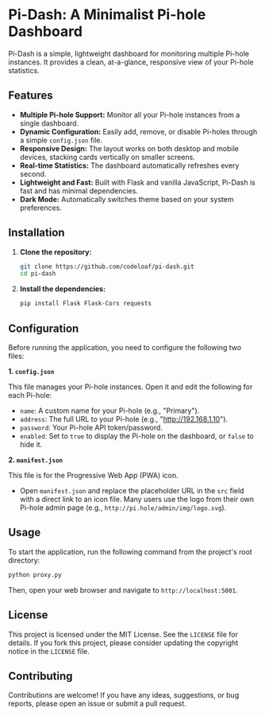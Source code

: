 # Pi-Dash: A Minimalist Pi-hole Dashboard

Pi-Dash is a simple, lightweight dashboard for monitoring multiple Pi-hole instances. It provides a clean, at-a-glance, responsive view of your Pi-hole statistics.

## Features

*   **Multiple Pi-hole Support:** Monitor all your Pi-hole instances from a single dashboard.
*   **Dynamic Configuration:** Easily add, remove, or disable Pi-holes through a simple `config.json` file.
*   **Responsive Design:** The layout works on both desktop and mobile devices, stacking cards vertically on smaller screens.
*   **Real-time Statistics:** The dashboard automatically refreshes every second.
*   **Lightweight and Fast:** Built with Flask and vanilla JavaScript, Pi-Dash is fast and has minimal dependencies.
*   **Dark Mode:** Automatically switches theme based on your system preferences.

## Installation

1.  **Clone the repository:**
    ```bash
    git clone https://github.com/codeloaf/pi-dash.git
    cd pi-dash
    ```

2.  **Install the dependencies:**
    ```bash
    pip install Flask Flask-Cors requests
    ```

## Configuration

Before running the application, you need to configure the following two files:

**1. `config.json`**

This file manages your Pi-hole instances. Open it and edit the following for each Pi-hole:
*   `name`: A custom name for your Pi-hole (e.g., "Primary").
*   `address`: The full URL to your Pi-hole (e.g., "http://192.168.1.10").
*   `password`: Your Pi-hole API token/password.
*   `enabled`: Set to `true` to display the Pi-hole on the dashboard, or `false` to hide it.

**2. `manifest.json`**

This file is for the Progressive Web App (PWA) icon. 
*   Open `manifest.json` and replace the placeholder URL in the `src` field with a direct link to an icon file. Many users use the logo from their own Pi-hole admin page (e.g., `http://pi.hole/admin/img/logo.svg`).

## Usage

To start the application, run the following command from the project's root directory:

```bash
python proxy.py
```

Then, open your web browser and navigate to `http://localhost:5001`.

## License

This project is licensed under the MIT License. See the `LICENSE` file for details. If you fork this project, please consider updating the copyright notice in the `LICENSE` file.

## Contributing

Contributions are welcome! If you have any ideas, suggestions, or bug reports, please open an issue or submit a pull request.